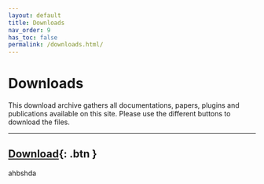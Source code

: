 ```yaml
---
layout: default
title: Downloads
nav_order: 9
has_toc: false
permalink: /downloads.html/
---
```

# Downloads
This download archive gathers all documentations, papers, plugins and publications available on this site. Please use the different buttons to download the files.  
  
---
[Download](https//spesml.github.io/Downloads/lorem_ipsum.pdf){: .btn }
---
ahbshda
